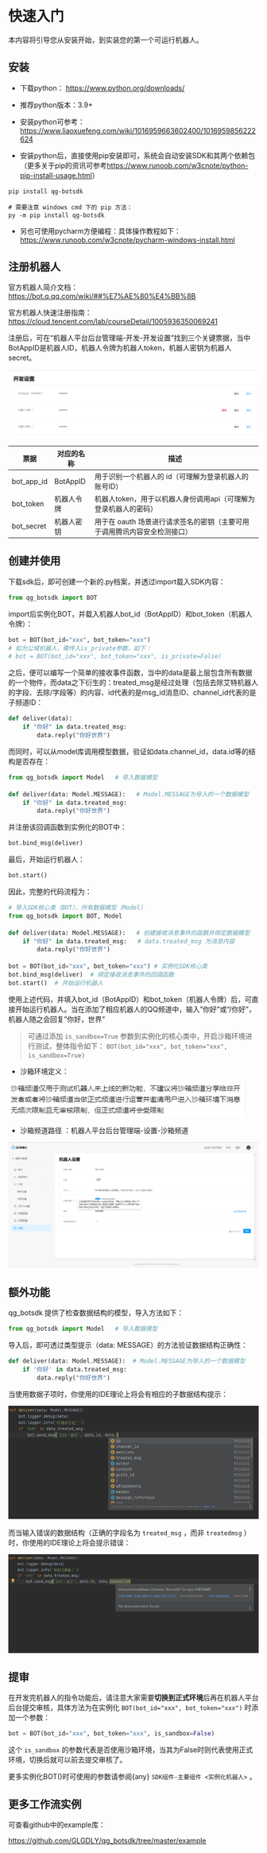 # 快速入门

本内容将引导您从安装开始，到实装您的第一个可运行机器人。

## 安装

*   下载python： <https://www.python.org/downloads/>

*   推荐python版本：3.9+

*   安装python可参考：<https://www.liaoxuefeng.com/wiki/1016959663602400/1016959856222624>

*   安装python后，直接使用pip安装即可，系统会自动安装SDK和其两个依赖包（更多关于pip的资讯可参考<https://www.runoob.com/w3cnote/python-pip-install-usage.html>）

```bash
pip install qg-botsdk
```

```shell
# 需要注意 windows cmd 下的 pip 方法：
py -m pip install qg-botsdk
```

*   另也可使用pycharm方便编程：具体操作教程如下：<https://www.runoob.com/w3cnote/pycharm-windows-install.html>

## 注册机器人

官方机器人简介文档：<https://bot.q.qq.com/wiki/##%E7%AE%80%E4%BB%8B>

官方机器人快速注册指南：<https://cloud.tencent.com/lab/courseDetail/1005936350069241>

注册后，可在“机器人平台后台管理端-开发-开发设置”找到三个关键票据，当中BotAppID是机器人ID，机器人令牌为机器人token，机器人密钥为机器人secret。

![](image/quick_start0.png)

| 票据         | 对应的名称    | 描述                                       |
| ---------- | -------- | ---------------------------------------- |
| bot_app_id | BotAppID | 用于识别一个机器人的 id（可理解为登录机器人的账号ID）            |
| bot_token  | 机器人令牌    | 机器人token，用于以机器人身份调用api（可理解为登录机器人的密码）     |
| bot_secret | 机器人密钥    | 用于在 oauth 场景进行请求签名的密钥（主要可用于调用腾讯内容安全检测接口） |

## 创建并使用

下载sdk后，即可创建一个新的.py档案，并透过import载入SDK内容：

```python
from qg_botsdk import BOT
```

import后实例化BOT，并载入机器人bot_id（BotAppID）和bot_token（机器人令牌）：

```python
bot = BOT(bot_id="xxx", bot_token="xxx")
# 如为公域机器人，需传入is_private参数，如下：
# bot = BOT(bot_id="xxx", bot_token="xxx", is_private=False)
```

之后，便可以编写一个简单的接收事件函数，当中的data是最上层包含所有数据的一个物件，而data之下衍生的：treated_msg是经过处理（包括去除艾特机器人的字段、去除/字段等）的内容、id代表的是msg_id消息ID、channel_id代表的是子频道ID：

```python
def deliver(data):
    if "你好" in data.treated_msg:
        data.reply("你好世界")
```

而同时，可以从model库调用模型数据，验证如data.channel_id，data.id等的结构是否存在：

```python
from qg_botsdk import Model   # 导入数据模型

def deliver(data: Model.MESSAGE):   # Model.MESSAGE为导入的一个数据模型
    if "你好" in data.treated_msg:
        data.reply("你好世界")
```

并注册该回调函数到实例化的BOT中：

```python
bot.bind_msg(deliver)
```

最后，开始运行机器人：

```python
bot.start()
```

因此，完整的代码流程为：

```python
# 导入SDK核心类（BOT）、所有数据模型（Model）
from qg_botsdk import BOT, Model

def deliver(data: Model.MESSAGE):   # 创建接收消息事件的函数并绑定数据模型
    if "你好" in data.treated_msg:   # data.treated_msg 为消息内容
        data.reply("你好世界")

bot = BOT(bot_id="xxx", bot_token="xxx") # 实例化SDK核心类
bot.bind_msg(deliver)  # 绑定接收消息事件的回调函数
bot.start()  # 开始运行机器人
```

使用上述代码，并填入bot_id（BotAppID）和bot_token（机器人令牌）后，可直接开始运行机器人。当在添加了相应机器人的QQ频道中，输入”你好”或“/你好”，机器人随之会回复”你好，世界”

> 可通过添加 `is_sandbox=True` 参数到实例化的核心类中，开启沙箱环境进行测试，整体指令如下： `BOT(bot_id="xxx", bot_token="xxx", is_sandbox=True)`

*   沙箱环境定义：

![](image/quick_start1.png)

*   沙箱频道路径 ：机器人平台后台管理端-设置-沙箱频道

![](image/quick_start2.png)

## 额外功能

qg_botsdk 提供了检查数据结构的模型，导入方法如下：

```python
from qg_botsdk import Model   # 导入数据模型
```

导入后，即可透过类型提示（data: MESSAGE）的方法验证数据结构正确性：

```python
def deliver(data: Model.MESSAGE):  # Model.MESSAGE为导入的一个数据模型
    if '你好' in data.treated_msg:
        data.reply("你好世界")
```

当使用数据子项时，你使用的IDE理论上将会有相应的子数据结构提示：

![](image/quick_start3.png)

而当输入错误的数据结构（正确的字段名为 `treated_msg` ，而非 `treatedmsg` ）时，你使用的IDE理论上将会提示错误：

![](image/quick_start4.png)

## 提审

在开发完机器人的指令功能后，请注意大家需要**切换到正式环境**后再在机器人平台后台提交审核，具体方法为在实例化 `BOT(bot_id="xxx", bot_token="xxx")` 时添加一个参数：

```python
bot = BOT(bot_id="xxx", bot_token="xxx", is_sandbox=False)
```

这个 `is_sandbox` 的参数代表是否使用沙箱环境，当其为False时则代表使用正式环境，切换后就可以前去提交审核了。

更多实例化BOT()时可使用的参数请参阅{any} `SDK组件-主要组件 <实例化机器人>` 。

## 更多工作流实例

可查看github中的example库：

<https://github.com/GLGDLY/qg_botsdk/tree/master/example>

